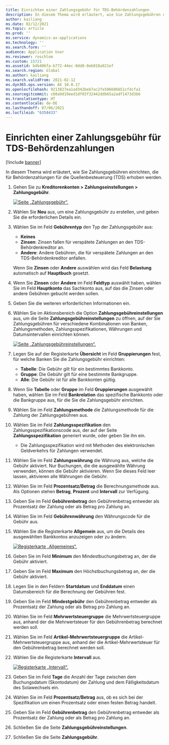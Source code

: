 ```yaml
---
title: Einrichten einer Zahlungsgebühr für TDS-Behördenzahlungen
description: In diesem Thema wird erläutert, wie Sie Zahlungsgebühren einrichten, die für Behördenzahlungen für die Quellenbesteuerung (TDS) erhoben werden.
author: kailiang
ms.date: 02/12/2021
ms.topic: article
ms.prod: ''
ms.service: dynamics-ax-applications
ms.technology: ''
ms.search.form: ''
audience: Application User
ms.reviewer: roschlom
ms.custom: 15721
ms.assetid: b4b406fa-b772-44ec-8dd8-8eb818a921ef
ms.search.region: Global
ms.author: kailiang
ms.search.validFrom: 2021-02-12
ms.dyn365.ops.version: AX 10.0.17
ms.openlocfilehash: 9213827ea1ad342beb7ac2fe586606651cfdcfa1
ms.sourcegitcommit: c08a9d19eed1df03f32442ddb65a2adf1473d3b6
ms.translationtype: HT
ms.contentlocale: de-DE
ms.lasthandoff: 07/06/2021
ms.locfileid: "6358433"
---
```

# <a name="set-up-payment-fees-for-tds-authority-payments"></a>Einrichten einer Zahlungsgebühr für TDS-Behördenzahlungen

[!include [banner](../includes/banner.md)]

In diesem Thema wird erläutert, wie Sie Zahlungsgebühren einrichten, die für Behördenzahlungen für die Quellenbesteuerung (TDS) erhoben werden.

1. Gehen Sie zu **Kreditorenkonten \> Zahlungseinstellungen \> Zahlungsgebühr**.

    [![Seite „Zahlungsgebühr“.](./media/apac-ind-TDS-28.png)](./media/apac-ind-TDS-28.png)

2. Wählen Sie **Neu** aus, um eine Zahlungsgebühr zu erstellen, und geben Sie die erforderlichen Details ein.
3. Wählen Sie im Feld **Gebührentyp** den Typ der Zahlungsgebühr aus:

    - **Keines**
    - **Zinsen**: Zinsen fallen für verspätete Zahlungen an den TDS-Behördenkreditor an.
    - **Andere**: Andere Gebühren, die für verspätete Zahlungen an den TDS-Behördenkreditor anfallen.

    Wenn Sie **Zinsen** oder **Andere** auswählen wird das Feld **Belastung** automatisch auf **Hauptbuch** gesetzt.

4. Wenn Sie **Zinsen** oder **Andere** im Feld **Feldtyp** auswählt haben, wählen Sie im Feld **Hauptkonto** das Sachkonto aus, auf das die Zinsen oder andere Gebühren gebucht werden sollen.
5. Geben Sie die weiteren erforderlichen Informationen ein.
6. Wählen Sie im Aktionsbereich die Option **Zahlungsgebühreinstellungen** aus, um die Seite **Zahlungsgebühreinstellungen** zu öffnen, auf der Sie Zahlungsgebühren für verschiedene Kombinationen von Banken, Zahlungsmethoden, Zahlungsspezifikationen, Währungen und Datumsintervallen einrichten können.

    [![Seite „Zahlungsgebühreinstellungen“.](./media/apac-ind-TDS-21.png)](./media/apac-ind-TDS-21.png)

7. Legen Sie auf der Registerkarte **Übersicht** im Feld **Gruppierungen** fest, für welche Banken Sie die Zahlungsgebühr einrichten:

    - **Tabelle**: Die Gebühr gilt für ein bestimmtes Bankkonto.
    - **Gruppe**: Die Gebühr gilt für eine bestimmte Bankgruppe.
    - **Alle**: Die Gebühr ist für alle Bankkonten gültig.

8. Wenn Sie **Tabelle** oder **Gruppe** im Feld **Gruppierungen** ausgewählt haben, wählen Sie im Feld **Bankrelation** das spezifische Bankkonto oder die Bankgruppe aus, für die Sie die Zahlungsgebühr einrichten.
9. Wählen Sie im Feld **Zahlungsmethode** die Zahlungsmethode für die Zahlung der Zahlungsgebühren aus.
10. Wählen Sie im Feld **Zahlungsspezifikation** den Zahlungsspezifikationscode aus, der auf der Seite **Zahlungsspezifikation** generiert wurde, oder geben Sie ihn ein.
    - Die Zahlungsspezifikation wird mit Methoden des elektronischen Geldverkehrs für Zahlungen verwendet.
12. Wählen Sie im Feld **Zahlungswährung** die Währung aus, welche die Gebühr aktiviert. Nur Buchungen, die die ausgewählte Währung verwenden, können die Gebühr aktivieren. Wenn Sie dieses Feld leer lassen, aktivieren alle Währungen die Gebühr.
13. Wählen Sie im Feld **Prozentsatz/Betrag** die Berechnungsmethode aus. Als Optionen stehen **Betrag**, **Prozent** und **Intervall** zur Verfügung.
14. Geben Sie im Feld **Gebührenbetrag** den Gebührenbetrag entweder als Prozentsatz der Zahlung oder als Betrag pro Zahlung an.
15. Wählen Sie im Feld **Gebührenwährung** den Währungscode für die Gebühr aus.
16. Wählen Sie die Registerkarte **Allgemein** aus, um die Details des ausgewählten Bankkontos anzuzeigen oder zu ändern.

    [![Registerkarte „Allgemeines“.](./media/apac-ind-TDS-22.png)](./media/apac-ind-TDS-22.png)

16. Geben Sie im Feld **Minimum** den Mindestbuchungsbetrag an, der die Gebühr aktiviert.
17. Geben Sie im Feld **Maximum** den Höchstbuchungsbetrag an, der die Gebühr aktiviert.
18. Legen Sie in den Feldern **Startdatum** und **Enddatum** einen Datumsbereich für die Berechnung der Gebühren fest.
19. Geben Sie im Feld **Mindestgebühr** den Gebührenbetrag entweder als Prozentsatz der Zahlung oder als Betrag pro Zahlung an.
20. Wählen Sie im Feld **Mehrwertsteuergruppe** die Mehrwertsteuergruppe aus, anhand der die Mehrwertsteuer für den Gebührenbetrag berechnet werden soll.
21. Wählen Sie im Feld **Artikel-Mehrwertsteuergruppe** die Artikel-Mehrwertsteuergruppe aus, anhand der die Artikel-Mehrwertsteuer für den Gebührenbetrag berechnet werden soll.
22. Wählen Sie die Registerkarte **Intervall** aus. 

    [![Registerkarte „Intervall“.](./media/apac-ind-TDS-23.png)](./media/apac-ind-TDS-23.png)

23. Geben Sie im Feld **Tage** die Anzahl der Tage zwischen dem Buchungsdatum (Skontodatum) der Zahlung und dem Fälligkeitsdatum des Solawechsels ein.
24. Wählen Sie im Feld **Prozentsatz/Betrag** aus, ob es sich bei der Spezifikation um einen Prozentsatz oder einen festen Betrag handelt.
25. Geben Sie im Feld **Gebührenbetrag** den Gebührenbetrag entweder als Prozentsatz der Zahlung oder als Betrag pro Zahlung an.
26. Schließen Sie die Seite **Zahlungsgebühreinstellungen**.
27. Schließen Sie die Seite **Zahlungsgebühr**.
